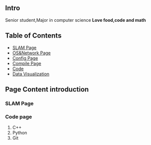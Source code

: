<!-- TITLE: Home -->
<!-- SUBTITLE: sean wiki -->

## Intro
Senior student,Major in computer science
**Love food,code and math**

## Table of Contents

* [SLAM Page](http://seanshum.cn:3001/slam)
* [OS&Network Page](http://seanshum.cn:3001/os)
* [Config Page](http://seanshum.cn:3001/config-page)
* [Compile Page](http://seanshum.cn:3001/compile)
* [Code](http://seanshum.cn:3001/code)
* [Data Visualization](http://seanshum.cn:3001/data-visualization)

## Page Content introduction
### SLAM Page
### Code page
1. C++
2. Python
3. Git

